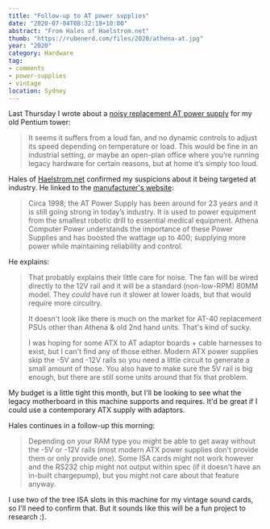 ```yaml
---
title: "Follow-up to AT power supplies"
date: "2020-07-04T08:32:18+10:00"
abstract: "From Hales of Haelstrom.net"
thumb: "https://rubenerd.com/files/2020/athena-at.jpg"
year: "2020"
category: Hardware
tag:
- comments
- power-supplies
- vintage
location: Sydney
---
```

Last Thursday I wrote about a [noisy replacement AT power supply](https://rubenerd.com/the-athena-at40-400w-at-power-supply/) for my old Pentium tower:

> It seems it suffers from a loud fan, and no dynamic controls to adjust its speed depending on temperature or load. This would be fine in an industrial setting, or maybe an open-plan office where you’re running legacy hardware for certain reasons, but at home it’s simply too loud.

Hales of [Haelstrom.net](http://halestrom.net/darksleep/) confirmed my suspicions about it being targeted at industry. He linked to the [manufacturer's website](http://athenapower.com/product/power-supply/at/ap-at40?quicktabs_1=1#quicktabs-1)\:

> Circa 1998; the AT Power Supply has been around for 23 years and it is still going strong in today’s industry.  It is used to power equipment from the smallest robotic drill to essential medical equipment.  Athena Computer Power understands the importance of these Power Supplies and has boosted the wattage up to 400; supplying more power while maintaining reliability and control.

He explains:

> That probably explains their little care for noise. The fan will be wired directly to the 12V rail and it will be a standard (non-low-RPM) 80MM model. They *could* have run it slower at lower loads, but that would require more circuitry.
> 
> It doesn't look like there is much on the market for AT-40 replacement PSUs other than Athena & old 2nd hand units. That's kind of sucky.
> 
> I was hoping for some ATX to AT adaptor boards + cable harnesses to exist, but I can't find any of those either. Modern ATX power supplies skip the -5V and -12V rails so you need a little circuit to generate a small amount of those. You also have to make sure the 5V rail is big enough, but there are still some units around that fix that problem.

My budget is a little tight this month, but I'll be looking to see what the legacy motherboard in this machine supports and requires. It'd be great if I could use a contemporary ATX supply with adaptors.

Hales continues in a follow-up this morning:

> Depending on your RAM type you might be able to get away without the -5V or -12V rails (most modern ATX power supplies don't provide them or only provide one).  Some ISA cards might not work however and the RS232 chip might not output within spec (if it doesn't have an in-built chargepump), but you might not care about that feature anyway.

I use two of the tree ISA slots in this machine for my vintage sound cards, so I'll need to confirm that. But it sounds like this will be a fun project to research :).
